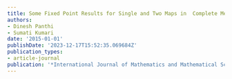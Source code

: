 ```yaml
---
title: Some Fixed Point Results for Single and Two Maps in  Complete Metric Space
authors:
- Dinesh Panthi
- Sumati Kumari
date: '2015-01-01'
publishDate: '2023-12-17T15:52:35.069684Z'
publication_types:
- article-journal
publication: '*International Journal of Mathematics and Mathematical Sciences*'
---
```

